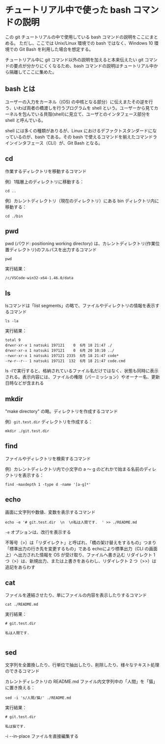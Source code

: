 # チュートリアル中で使った bash コマンドの説明  

この git チュートリアルの中で使用している bash コマンドの説明をここにまとめる。
ただし、ここでは Unix/Linux 環境での bash ではなく、Windows 10 環境での Git Bash を利用した場合を想定する。

チュートリアル中に git コマンド以外の説明を加えると本来伝えたい git コマンドの要点が分かりにくくなるため、bash コマンドの説明はチュートリアル中から隔離してここに集めた。

## bash とは

ユーザーの入力をカーネル（(OS) の中核となる部分）に伝えまたその逆を行う、いわば両者の橋渡しを行うプログラムを shell という。ユーザーから見てカーネルを包んでいる貝殻(shell)に見立て、ユーザとのインタフェース部分を shell と呼んでいる。

shell には多くの種類がありるが、Linux におけるデファクトスタンダードになっているのが、bash である。その bash で使えるコマンドを揃えたコマンドラインインタフェース（CLI）が、Git Bash となる。

## cd 
作業するディレクトリを移動するコマンド

例）1階層上のディレクトリに移動する：
```console
cd ..
```

例）カレントディレクトリ（現在のディレクトリ）にある bin ディレクトリ内に移動する：
```console
cd ./bin
```

## pwd
pwd (パウド: positioning working directory) は、カレントディレクトリ(作業位置ディレクトリ)のフルパスを出力するコマンド

```console
pwd
```
実行結果：
```
/c/VSCode-win32-x64-1.46.0/data
```

## ls 
lsコマンドは「list segments」の略で、ファイルやディレクトリの情報を表示するコマンド

```console
ls -la
```
実行結果：
```
total 9
drwxr-xr-x 1 natsuki 197121    0  6月 18 21:47 ./  
drwxr-xr-x 1 natsuki 197121    0  6月 20 10:10 ../  
-rwxr-xr-x 1 natsuki 197121 2335  6月 18 21:47 code*  
-rw-r--r-- 1 natsuki 197121  132  6月 18 21:47 code.cmd  
```

ls -lで実行すると、格納されているファイル名だけではなく、状態も同時に表示される。表示内容には、ファイルの権限（パーミッション）やオーナー名、更新日時などが含まれる

## mkdir  
"make directory" の略。ディレクトリを作成するコマンド

例）`git.test.dir` ディレクトリを作成する：
```console
mkdir ./git.test.dir
```

## find 
ファイルやディレクトリを検索するコマンド

例）カレントディレクトリ内で小文字の a ～ g のどれかで始まる名前のディレクトリを表示する：
```console
find -maxdepth 1 -type d -name '[a-g]*'
```

## echo
画面に文字列や数値、変数を表示するコマンド

```console
echo -e '# git.test.dir  \n  \n私は人間です.  ' >> ./README.md
```

`-e` オプションは、改行を表示する

不等号（>）は「リダイレクト」と呼ばれ、「橋の架け替えをするもの」つまり「標準出力の行き先を変更するもの」である
echoにより標準出力（CLI の画面上）へ出力された情報を OS が受け取り、ファイルへ書き込む
リダイレクト 1 つ（>）は、新規出力、または上書きをあらわし、リダイレクト 2 つ（>>）は追記をあらわす

## cat
ファイルを連結させたり、単にファイルの内容を表示したりするコマンド

```console
cat ./README.md
```
実行結果：
```
# git.test.dir  
   
私は人間です.  
   
```

## sed
文字列を全置換したり、行単位で抽出したり、削除したり、様々なテキスト処理のできるコマンド

カレントディレクトリの README.md ファイル内文字列中の「人間」を「猫」に置き換える：
```console
sed -i 's/人間/猫/' ./README.md
```
実行結果：
```
# git.test.dir

私は猫です.
```

-i	--in-place	ファイルを直接編集する
